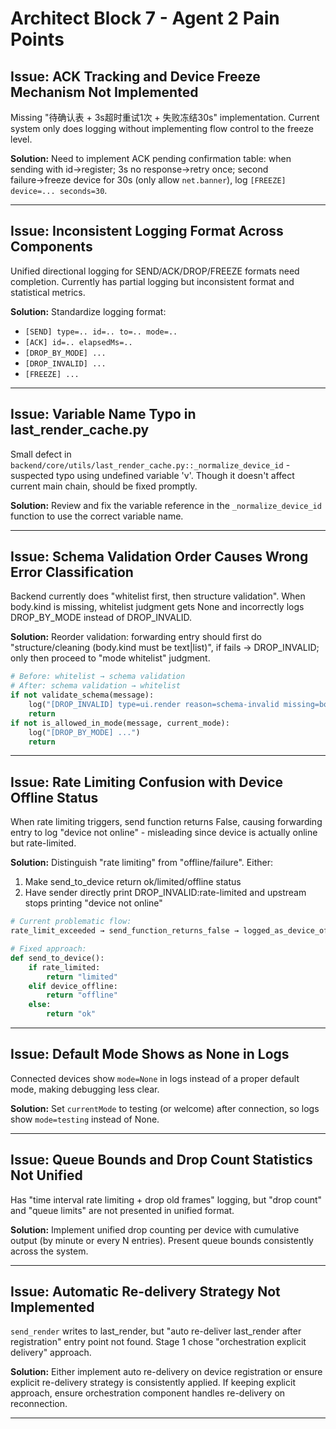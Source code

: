 # Architect Block 7 - Agent 2 Pain Points

## Issue: ACK Tracking and Device Freeze Mechanism Not Implemented
Missing "待确认表 + 3s超时重试1次 + 失败冻结30s" implementation. Current system only does logging without implementing flow control to the freeze level.

**Solution:**
Need to implement ACK pending confirmation table: when sending with id→register; 3s no response→retry once; second failure→freeze device for 30s (only allow `net.banner`), log `[FREEZE] device=... seconds=30`.

---

## Issue: Inconsistent Logging Format Across Components
Unified directional logging for SEND/ACK/DROP/FREEZE formats need completion. Currently has partial logging but inconsistent format and statistical metrics.

**Solution:**
Standardize logging format:
- `[SEND] type=.. id=.. to=.. mode=..`
- `[ACK] id=.. elapsedMs=..` 
- `[DROP_BY_MODE] ...`
- `[DROP_INVALID] ...`
- `[FREEZE] ...`

---

## Issue: Variable Name Typo in last_render_cache.py
Small defect in `backend/core/utils/last_render_cache.py::_normalize_device_id` - suspected typo using undefined variable 'v'. Though it doesn't affect current main chain, should be fixed promptly.

**Solution:**
Review and fix the variable reference in the `_normalize_device_id` function to use the correct variable name.

---

## Issue: Schema Validation Order Causes Wrong Error Classification
Backend currently does "whitelist first, then structure validation". When body.kind is missing, whitelist judgment gets None and incorrectly logs DROP_BY_MODE instead of DROP_INVALID.

**Solution:**
Reorder validation: forwarding entry should first do "structure/cleaning (body.kind must be text|list)", if fails → DROP_INVALID; only then proceed to "mode whitelist" judgment.

```python
# Before: whitelist → schema validation
# After: schema validation → whitelist
if not validate_schema(message):
    log("[DROP_INVALID] type=ui.render reason=schema-invalid missing=body")
    return
if not is_allowed_in_mode(message, current_mode):
    log("[DROP_BY_MODE] ...")
    return
```

---

## Issue: Rate Limiting Confusion with Device Offline Status
When rate limiting triggers, send function returns False, causing forwarding entry to log "device not online" - misleading since device is actually online but rate-limited.

**Solution:**
Distinguish "rate limiting" from "offline/failure". Either:
1. Make send_to_device return ok/limited/offline status
2. Have sender directly print DROP_INVALID:rate-limited and upstream stops printing "device not online"

```python
# Current problematic flow:
rate_limit_exceeded → send_function_returns_false → logged_as_device_offline

# Fixed approach:
def send_to_device():
    if rate_limited:
        return "limited"
    elif device_offline:
        return "offline"
    else:
        return "ok"
```

---

## Issue: Default Mode Shows as None in Logs
Connected devices show `mode=None` in logs instead of a proper default mode, making debugging less clear.

**Solution:**
Set `currentMode` to testing (or welcome) after connection, so logs show `mode=testing` instead of None.

---

## Issue: Queue Bounds and Drop Count Statistics Not Unified
Has "time interval rate limiting + drop old frames" logging, but "drop count" and "queue limits" are not presented in unified format.

**Solution:**
Implement unified drop counting per device with cumulative output (by minute or every N entries). Present queue bounds consistently across the system.

---

## Issue: Automatic Re-delivery Strategy Not Implemented
`send_render` writes to last_render, but "auto re-deliver last_render after registration" entry point not found. Stage 1 chose "orchestration explicit delivery" approach.

**Solution:**
Either implement auto re-delivery on device registration or ensure explicit re-delivery strategy is consistently applied. If keeping explicit approach, ensure orchestration component handles re-delivery on reconnection.

---